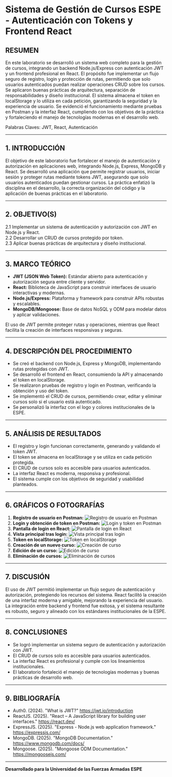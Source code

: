 # Sistema de Gestión de Cursos ESPE - Autenticación con Tokens y Frontend React

## RESUMEN

En este laboratorio se desarrolló un sistema web completo para la gestión de cursos, integrando un backend Node.js/Express con autenticación JWT y un frontend profesional en React. El propósito fue implementar un flujo seguro de registro, login y protección de rutas, permitiendo que solo usuarios autenticados puedan realizar operaciones CRUD sobre los cursos. Se aplicaron buenas prácticas de arquitectura, separación de responsabilidades y diseño institucional. El sistema almacena el token en localStorage y lo utiliza en cada petición, garantizando la seguridad y la experiencia de usuario. Se evidenció el funcionamiento mediante pruebas en Postman y la interfaz React, cumpliendo con los objetivos de la práctica y fortaleciendo el manejo de tecnologías modernas en el desarrollo web.

Palabras Claves: JWT, React, Autenticación

---

## 1. INTRODUCCIÓN

El objetivo de este laboratorio fue fortalecer el manejo de autenticación y autorización en aplicaciones web, integrando Node.js, Express, MongoDB y React. Se desarrolló una aplicación que permite registrar usuarios, iniciar sesión y proteger rutas mediante tokens JWT, asegurando que solo usuarios autenticados puedan gestionar cursos. La práctica enfatizó la disciplina en el desarrollo, la correcta organización del código y la aplicación de buenas prácticas en el laboratorio.

---

## 2. OBJETIVO(S)

2.1 Implementar un sistema de autenticación y autorización con JWT en Node.js y React.  
2.2 Desarrollar un CRUD de cursos protegido por token.  
2.3 Aplicar buenas prácticas de arquitectura y diseño institucional.  

---

## 3. MARCO TEÓRICO

- **JWT (JSON Web Token):** Estándar abierto para autenticación y autorización segura entre cliente y servidor.
- **React:** Biblioteca de JavaScript para construir interfaces de usuario interactivas y modernas.
- **Node.js/Express:** Plataforma y framework para construir APIs robustas y escalables.
- **MongoDB/Mongoose:** Base de datos NoSQL y ODM para modelar datos y aplicar validaciones.

El uso de JWT permite proteger rutas y operaciones, mientras que React facilita la creación de interfaces responsivas y seguras.

---

## 4. DESCRIPCIÓN DEL PROCEDIMIENTO

- Se creó el backend con Node.js, Express y MongoDB, implementando rutas protegidas con JWT.
- Se desarrolló el frontend en React, consumiendo la API y almacenando el token en localStorage.
- Se realizaron pruebas de registro y login en Postman, verificando la obtención y uso del token.
- Se implementó el CRUD de cursos, permitiendo crear, editar y eliminar cursos solo si el usuario está autenticado.
- Se personalizó la interfaz con el logo y colores institucionales de la ESPE.

---

## 5. ANÁLISIS DE RESULTADOS

- El registro y login funcionan correctamente, generando y validando el token JWT.
- El token se almacena en localStorage y se utiliza en cada petición protegida.
- El CRUD de cursos solo es accesible para usuarios autenticados.
- La interfaz React es moderna, responsiva y profesional.
- El sistema cumple con los objetivos de seguridad y usabilidad planteados.

---

## 6. GRÁFICOS O FOTOGRAFÍAS

1. **Registro de usuario en Postman:**
   ![Registro de usuario en Postman](./screenshots/1-register-postman.png)
2. **Login y obtención de token en Postman:**
   ![Login y token en Postman](./screenshots/2-login-token-postman.png)
3. **Pantalla de login en React:**
   ![Pantalla de login en React](./screenshots/3-login-react.png)
4. **Vista principal tras login:**
   ![Vista principal tras login](./screenshots/4-home-cursos.png)
5. **Token en localStorage:**
   ![Token en localStorage](./screenshots/5-token-localstorage.png)
6. **Creación de un nuevo curso:**
   ![Creación de curso](./screenshots/6-crear-curso.png)
7. **Edición de un curso:**
   ![Edición de curso](./screenshots/7-editar-curso.png)
8. **Eliminación de cursos:**
   ![Eliminación de cursos](./screenshots/8-eliminar-curso.png)

---

## 7. DISCUSIÓN

El uso de JWT permitió implementar un flujo seguro de autenticación y autorización, protegiendo los recursos del sistema. React facilitó la creación de una interfaz moderna y amigable, mejorando la experiencia del usuario. La integración entre backend y frontend fue exitosa, y el sistema resultante es robusto, seguro y alineado con los estándares institucionales de la ESPE.

---

## 8. CONCLUSIONES

- Se logró implementar un sistema seguro de autenticación y autorización con JWT.
- El CRUD de cursos solo es accesible para usuarios autenticados.
- La interfaz React es profesional y cumple con los lineamientos institucionales.
- El laboratorio fortaleció el manejo de tecnologías modernas y buenas prácticas de desarrollo web.

---

## 9. BIBLIOGRAFÍA

- Auth0. (2024). "What is JWT?" https://jwt.io/introduction
- ReactJS. (2025). "React – A JavaScript library for building user interfaces." https://react.dev/
- ExpressJS. (2025). "Express - Node.js web application framework." https://expressjs.com/
- MongoDB. (2025). "MongoDB Documentation." https://www.mongodb.com/docs/
- Mongoose. (2025). "Mongoose ODM Documentation." https://mongoosejs.com/

---

**Desarrollado para la Universidad de las Fuerzas Armadas ESPE**
